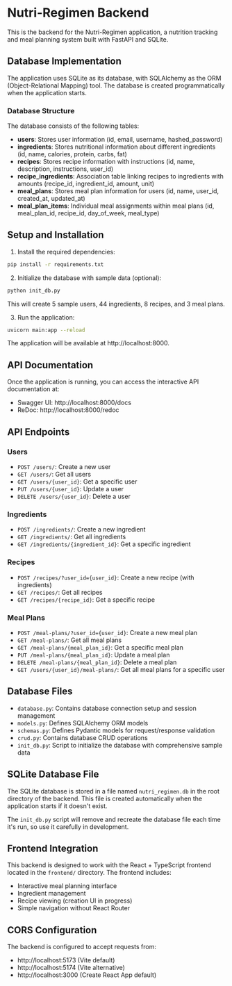 # Nutri-Regimen Backend

This is the backend for the Nutri-Regimen application, a nutrition tracking and meal planning system built with FastAPI and SQLite.

## Database Implementation

The application uses SQLite as its database, with SQLAlchemy as the ORM (Object-Relational Mapping) tool. The database is created programmatically when the application starts.

### Database Structure

The database consists of the following tables:

- **users**: Stores user information (id, email, username, hashed_password)
- **ingredients**: Stores nutritional information about different ingredients (id, name, calories, protein, carbs, fat)
- **recipes**: Stores recipe information with instructions (id, name, description, instructions, user_id)
- **recipe_ingredients**: Association table linking recipes to ingredients with amounts (recipe_id, ingredient_id, amount, unit)
- **meal_plans**: Stores meal plan information for users (id, name, user_id, created_at, updated_at)
- **meal_plan_items**: Individual meal assignments within meal plans (id, meal_plan_id, recipe_id, day_of_week, meal_type)

## Setup and Installation

1. Install the required dependencies:

```bash
pip install -r requirements.txt
```

2. Initialize the database with sample data (optional):

```bash
python init_db.py
```

This will create 5 sample users, 44 ingredients, 8 recipes, and 3 meal plans.

3. Run the application:

```bash
uvicorn main:app --reload
```

The application will be available at http://localhost:8000.

## API Documentation

Once the application is running, you can access the interactive API documentation at:

- Swagger UI: http://localhost:8000/docs
- ReDoc: http://localhost:8000/redoc

## API Endpoints

### Users

- `POST /users/`: Create a new user
- `GET /users/`: Get all users
- `GET /users/{user_id}`: Get a specific user
- `PUT /users/{user_id}`: Update a user
- `DELETE /users/{user_id}`: Delete a user

### Ingredients

- `POST /ingredients/`: Create a new ingredient
- `GET /ingredients/`: Get all ingredients
- `GET /ingredients/{ingredient_id}`: Get a specific ingredient

### Recipes

- `POST /recipes/?user_id={user_id}`: Create a new recipe (with ingredients)
- `GET /recipes/`: Get all recipes
- `GET /recipes/{recipe_id}`: Get a specific recipe

### Meal Plans

- `POST /meal-plans/?user_id={user_id}`: Create a new meal plan
- `GET /meal-plans/`: Get all meal plans
- `GET /meal-plans/{meal_plan_id}`: Get a specific meal plan
- `PUT /meal-plans/{meal_plan_id}`: Update a meal plan
- `DELETE /meal-plans/{meal_plan_id}`: Delete a meal plan
- `GET /users/{user_id}/meal-plans/`: Get all meal plans for a specific user

## Database Files

- `database.py`: Contains database connection setup and session management
- `models.py`: Defines SQLAlchemy ORM models
- `schemas.py`: Defines Pydantic models for request/response validation
- `crud.py`: Contains database CRUD operations
- `init_db.py`: Script to initialize the database with comprehensive sample data

## SQLite Database File

The SQLite database is stored in a file named `nutri_regimen.db` in the root directory of the backend. This file is created automatically when the application starts if it doesn't exist.

The `init_db.py` script will remove and recreate the database file each time it's run, so use it carefully in development.

## Frontend Integration

This backend is designed to work with the React + TypeScript frontend located in the `frontend/` directory. The frontend includes:

- Interactive meal planning interface
- Ingredient management
- Recipe viewing (creation UI in progress)
- Simple navigation without React Router

## CORS Configuration

The backend is configured to accept requests from:
- http://localhost:5173 (Vite default)
- http://localhost:5174 (Vite alternative)
- http://localhost:3000 (Create React App default)
